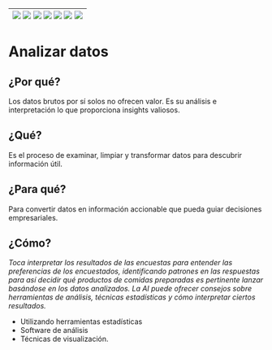 <div align=right>

|[![](https://img.shields.io/badge/-Inicio-FFF?style=flat&logo=Emlakjet&logoColor=black)](/README.md) [![](https://img.shields.io/badge/-Introducción-FFF?style=flat)](/documentos/intro.md) [![](https://img.shields.io/badge/-Panorámica-FFF?style=flat)](/documentos/panorámica.md) [![](https://img.shields.io/badge/-Prompts-FFF?style=flat)](/documentos/prompts/README.md) [![](https://img.shields.io/badge/-Ingeniería_de_prompts-FFF?style=flat)](/documentos/ingenieriaDePrompts/README.md) [![](https://img.shields.io/badge/-Patrones-FFF?style=flat)](/documentos/ingenieriaDePrompts/patrones/README.md) [![](https://img.shields.io/badge/-casos_de_uso-FFF?style=flat)](/documentos/casosDeUso/README.md)|
|-|

</div>

# Analizar datos

## ¿Por qué?

Los datos brutos por sí solos no ofrecen valor. Es su análisis e interpretación lo que proporciona insights valiosos.

## ¿Qué?

Es el proceso de examinar, limpiar y transformar datos para descubrir información útil.

## ¿Para qué?

Para convertir datos en información accionable que pueda guiar decisiones empresariales.

## ¿Cómo?

*Toca interpretar los resultados de las encuestas para entender las preferencias de los encuestados, identificando patrones en las respuestas para así decidir qué productos de comidas preparadas es pertinente lanzar basándose en los datos analizados. La AI puede ofrecer consejos sobre herramientas de análisis, técnicas estadísticas y cómo interpretar ciertos resultados.*

- Utilizando herramientas estadísticas
- Software de análisis
- Técnicas de visualización.
